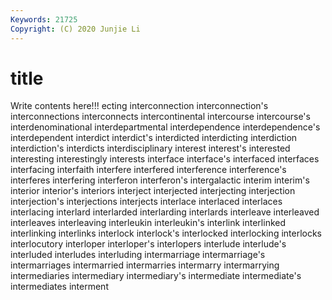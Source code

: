```yaml
---
Keywords: 21725
Copyright: (C) 2020 Junjie Li
---
```


# title

Write contents here!!!
ecting 
interconnection
interconnection's 
interconnections 
interconnects 
intercontinental 
intercourse 
intercourse's 
interdenominational 
interdepartmental 
interdependence 
interdependence's
interdependent 
interdict 
interdict's 
interdicted 
interdicting 
interdiction 
interdiction's 
interdicts 
interdisciplinary 
interest
interest's 
interested 
interesting 
interestingly 
interests 
interface 
interface's 
interfaced 
interfaces 
interfacing
interfaith 
interfere 
interfered 
interference 
interference's 
interferes 
interfering 
interferon 
interferon's 
intergalactic
interim 
interim's 
interior 
interior's 
interiors 
interject 
interjected 
interjecting 
interjection 
interjection's
interjections 
interjects 
interlace 
interlaced 
interlaces 
interlacing 
interlard 
interlarded 
interlarding 
interlards
interleave 
interleaved 
interleaves 
interleaving 
interleukin 
interleukin's 
interlink 
interlinked 
interlinking 
interlinks
interlock 
interlock's 
interlocked 
interlocking 
interlocks 
interlocutory 
interloper 
interloper's 
interlopers 
interlude
interlude's 
interluded 
interludes 
interluding 
intermarriage 
intermarriage's 
intermarriages 
intermarried 
intermarries 
intermarry
intermarrying 
intermediaries 
intermediary 
intermediary's 
intermediate 
intermediate's 
intermediates 
interment 

